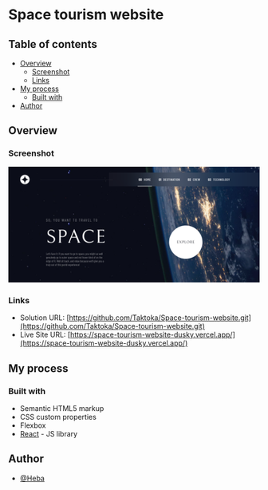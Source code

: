 # Space tourism website

## Table of contents

- [Overview](#overview)
  - [Screenshot](#screenshot)
  - [Links](#links)
- [My process](#my-process)
  - [Built with](#built-with)
- [Author](#author)

## Overview

### Screenshot

![](./src/assets/images/screenshot.png)

### Links

- Solution URL: [https://github.com/Taktoka/Space-tourism-website.git](https://github.com/Taktoka/Space-tourism-website.git)
- Live Site URL: [https://space-tourism-website-dusky.vercel.app/](https://space-tourism-website-dusky.vercel.app/)

## My process

### Built with

- Semantic HTML5 markup
- CSS custom properties
- Flexbox
- [React](https://reactjs.org/) - JS library

## Author

- [@Heba](https://github.com/Taktoka)

